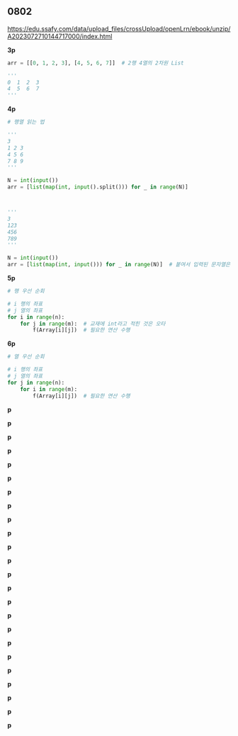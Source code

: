 ## 0802

https://edu.ssafy.com/data/upload_files/crossUpload/openLrn/ebook/unzip/A2023072710144717000/index.html



**3p**

```python
arr = [[0, 1, 2, 3], [4, 5, 6, 7]]  # 2행 4열의 2차원 List

'''
0  1  2  3
4  5  6  7
'''
```



**4p**

```python
# 행열 읽는 법

'''
3
1 2 3
4 5 6
7 8 9
'''

N = int(input())
arr = [list(map(int, input().split())) for _ in range(N)]



'''
3
123
456
789
'''

N = int(input())
arr = [list(map(int, input())) for _ in range(N)]  # 붙여서 입력된 문자열은 .split() 하지 않는다.
```



**5p**

```python
# 행 우선 순회

# i 행의 좌표
# j 열의 좌표
for i in range(n):
    for j in range(m):  # 교재에 int라고 적힌 것은 오타
        f(Array[i][j])  # 필요한 연산 수행
```



**6p**

```python
# 열 우선 순회

# i 행의 좌표
# j 열의 좌표
for j in range(n):
    for i in range(m):
        f(Array[i][j])  # 필요한 연산 수행
```





**p**



**p**



**p**



**p**



**p**



**p**



**p**



**p**



**p**



**p**



**p**



**p**



**p**



**p**



**p**



**p**



**p**



**p**



**p**



**p**



**p**



**p**



**p**



**p**



